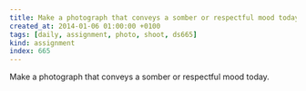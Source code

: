 ```yaml
---
title: Make a photograph that conveys a somber or respectful mood today.
created_at: 2014-01-06 01:00:00 +0100
tags: [daily, assignment, photo, shoot, ds665]
kind: assignment
index: 665
---
```


Make a photograph that conveys a somber or respectful mood today.
